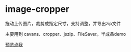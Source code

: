 # image-cropper
拖动上传图片，裁剪成指定尺寸，支持调整，并导出zip文件


主要用到 cavans、cropper、jszip、FileSaver。半成品demo

<a href="https://daweilv.github.io/image-cropper/" target="_blank">预览点我</a>
